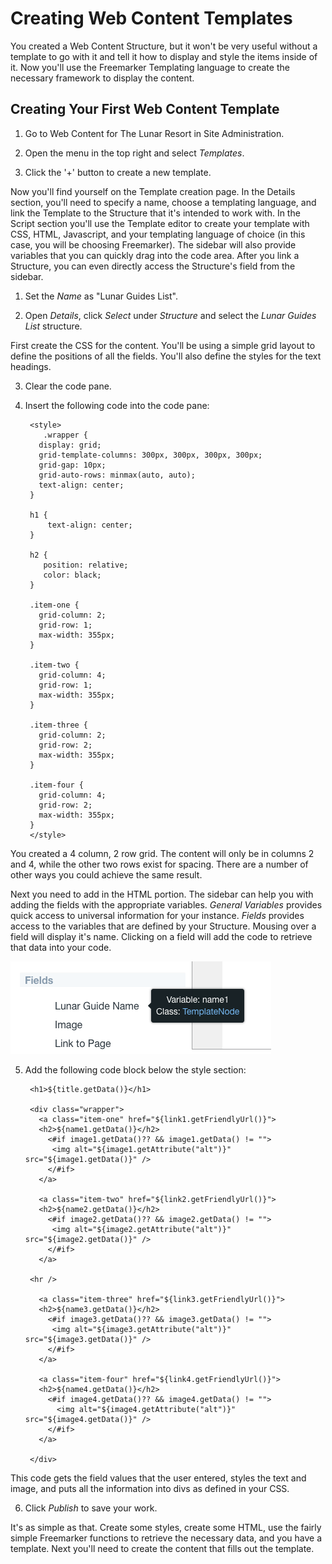 # Creating Web Content Templates

You created a Web Content Structure, but it won't be very useful without a
template to go with it and tell it how to display and style the items inside of 
it. Now you'll use the Freemarker Templating language to create the necessary framework to display the content.

## Creating Your First Web Content Template

1. Go to Web Content for The Lunar Resort in Site Administration.

2. Open the menu in the top right and select *Templates*.

3. Click the '+' button to create a new template.

Now you'll find yourself on the Template creation page. In the Details section, 
you'll need to specify a name, choose a templating language, and link the 
Template to the Structure that it's intended to work with. In the Script 
section you'll use the Template editor to create your template with CSS, HTML, 
Javascript, and your templating language of choice (in this case, you will be 
choosing Freemarker). The sidebar will also provide variables that you can 
quickly drag into the code area. After you link a Structure, you can even 
directly access the Structure's field from the sidebar.

1. Set the *Name* as "Lunar Guides List".

2. Open *Details*, click *Select* under *Structure* and select the
    *Lunar Guides List* structure.

First create the CSS for the content. You'll be using a simple grid layout to 
define the positions of all the fields. You'll also define the styles for the
text headings.

3. Clear the code pane.

4. Insert the following code into the code pane:

        <style>
           .wrapper {
          display: grid;
          grid-template-columns: 300px, 300px, 300px, 300px;
          grid-gap: 10px;
          grid-auto-rows: minmax(auto, auto);
          text-align: center;
        }

        h1 {
            text-align: center;
        }

        h2 { 
           position: relative;
           color: black;
        }

        .item-one {
          grid-column: 2;
          grid-row: 1;
          max-width: 355px;
        }

        .item-two { 
          grid-column: 4;
          grid-row: 1;
          max-width: 355px;
        }

        .item-three {
          grid-column: 2;
          grid-row: 2;
          max-width: 355px;
        }

        .item-four {
          grid-column: 4;
          grid-row: 2;
          max-width: 355px;
        }
        </style>    
    
You created a 4 column, 2 row grid. The content will only be in columns 2 and 
4, while the other two rows exist for spacing. There are a number of other ways 
you could achieve the same result.

Next you need to add in the HTML portion. The sidebar can help you with adding 
the fields with the appropriate variables. *General Variables* provides quick 
access to universal information for your instance. *Fields* provides access to 
the variables that are defined by your Structure. Mousing over a field will 
display it's name. Clicking on a field will add the code to retrieve that data into your code.

![Figure x: IMAGE](../../../../images/001-field-mouse-over.png)

5. Add the following code block below the style section:

        <h1>${title.getData()}</h1>

        <div class="wrapper">
          <a class="item-one" href="${link1.getFriendlyUrl()}">
          <h2>${name1.getData()}</h2>
            <#if image1.getData()?? && image1.getData() != "">
        	 <img alt="${image1.getAttribute("alt")}" src="${image1.getData()}" />
            </#if>
          </a>

          <a class="item-two" href="${link2.getFriendlyUrl()}">
          <h2>${name2.getData()}</h2>
            <#if image2.getData()?? && image2.getData() != "">
        	 <img alt="${image2.getAttribute("alt")}" src="${image2.getData()}" />
            </#if>
          </a>

        <hr />
          
          <a class="item-three" href="${link3.getFriendlyUrl()}">
          <h2>${name3.getData()}</h2>
            <#if image3.getData()?? && image3.getData() != "">
        	 <img alt="${image3.getAttribute("alt")}" src="${image3.getData()}" />
            </#if>
          </a>

          <a class="item-four" href="${link4.getFriendlyUrl()}">
          <h2>${name4.getData()}</h2>
            <#if image4.getData()?? && image4.getData() != "">
        	  <img alt="${image4.getAttribute("alt")}" src="${image4.getData()}" />
            </#if>
          </a>

        </div>

This code gets the field values that the user entered, styles the text and 
image, and puts all the information into divs as defined in your CSS.

6. Click *Publish* to save your work.

It's as simple as that. Create some styles, create some HTML, use the fairly 
simple Freemarker functions to retrieve the necessary data, and you have a 
template. Next you'll need to create the content that fills out the template.

